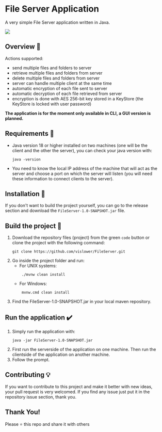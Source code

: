 # File Server Application

A very simple File Server application written in Java.

<a href="https://www.gnu.org/licenses/gpl-3.0" alt="License: GPLv3"><img src="https://img.shields.io/badge/License-GPL%20v3-blue.svg"></a>

## Overview :page_with_curl:
Actions supported:
* send multiple files and folders to server
* retrieve multiple files and folders from server
* delete multiple files and folders from server
* server can handle multiple client at the same time
* automatic encryption of each file sent to server
* automatic decryption of each file retrieved from server
* encryption is done with AES 256-bit key stored in a KeyStore (the KeyStore is locked with user password)

**The application is for the moment only available in CLI, a GUI version is planned.**

## Requirements :page_facing_up:
* Java version 18 or higher installed on two machines (one will be the client and the other the server), you can check your java version with:
    ```
    java -version
    ```
* You need to know the local IP address of the machine that will act as the server and choose a port on which the server will listen (you will need these information to connect clients to the server).

## Installation  🔌
If you don't want to build the project yourself, you can go to the release section and download the `FileServer-1.0-SNAPSHOT.jar` file.
## Build the project 🔧
1. Download the repository files (project) from the green `code` button or clone the project with the following command:
    ```
    git clone https://github.com/vislower/FileServer.git
    ```
2. Go inside the project folder and run:
   * For UNIX systems:
     ```
      ./mvnw clean install
     ```
   * For Windows:
     ```
      mvnw.cmd clean install
     ```
3. Find the FileServer-1.0-SNAPSHOT.jar in your local maven repository.

## Run the application :heavy_check_mark:
1. Simply run the application with:
    ```
    java -jar FileServer-1.0-SNAPSHOT.jar
    ```
2. First run the serverside of the application on one machine. Then run the clientside of the application on another machine.
3. Follow the prompt.

## Contributing 💡
If you want to contribute to this project and make it better with new ideas, your pull request is very welcomed.
If you find any issue just put it in the repository issue section, thank you.

## Thank You!
Please ⭐️ this repo and share it with others
